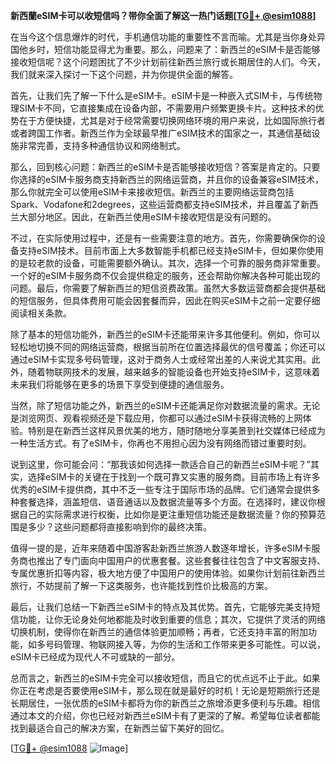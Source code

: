 **新西蘭eSIM卡可以收短信吗？带你全面了解这一热门话题[[TG💪+ @esim1088](https://t.me/s/esim1088)]**

在当今这个信息爆炸的时代，手机通信功能的重要性不言而喻。尤其是当你身处异国他乡时，短信功能显得尤为重要。那么，问题来了：新西兰的eSIM卡是否能够接收短信呢？这个问题困扰了不少计划前往新西兰旅行或长期居住的人们。今天，我们就来深入探讨一下这个问题，并为你提供全面的解答。

首先，让我们先了解一下什么是eSIM卡。eSIM卡是一种嵌入式SIM卡，与传统物理SIM卡不同，它直接集成在设备内部，不需要用户频繁更换卡片。这种技术的优势在于方便快捷，尤其是对于经常需要切换网络环境的用户来说，比如国际旅行者或者跨国工作者。新西兰作为全球最早推广eSIM技术的国家之一，其通信基础设施非常完善，支持多种通信协议和网络制式。

那么，回到核心问题：新西兰的eSIM卡是否能够接收短信？答案是肯定的。只要你选择的eSIM卡服务商支持新西兰的网络运营商，并且你的设备兼容eSIM技术，那么你就完全可以使用eSIM卡来接收短信。新西兰的主要网络运营商包括Spark、Vodafone和2degrees，这些运营商都支持eSIM技术，并且覆盖了新西兰大部分地区。因此，在新西兰使用eSIM卡接收短信是没有问题的。

不过，在实际使用过程中，还是有一些需要注意的地方。首先，你需要确保你的设备支持eSIM技术。目前市面上大多数智能手机都已经支持eSIM卡，但如果你使用的是较老款的设备，可能需要额外确认。其次，选择一个可靠的服务商非常重要。一个好的eSIM卡服务商不仅会提供稳定的服务，还会帮助你解决各种可能出现的问题。最后，你需要了解新西兰的短信资费政策。虽然大多数运营商都会提供基础的短信服务，但具体费用可能会因套餐而异，因此在购买eSIM卡之前一定要仔细阅读相关条款。

除了基本的短信功能外，新西兰的eSIM卡还能带来许多其他便利。例如，你可以轻松地切换不同的网络运营商，根据当前所在位置选择最优的信号覆盖；你还可以通过eSIM卡实现多号码管理，这对于商务人士或经常出差的人来说尤其实用。此外，随着物联网技术的发展，越来越多的智能设备也开始支持eSIM卡，这意味着未来我们将能够在更多的场景下享受到便捷的通信服务。

当然，除了短信功能之外，新西兰的eSIM卡还能满足你对数据流量的需求。无论是浏览网页、观看视频还是下载应用，你都可以通过eSIM卡获得流畅的上网体验。特别是在新西兰这样风景优美的地方，随时随地分享美景到社交媒体已经成为一种生活方式。有了eSIM卡，你再也不用担心因为没有网络而错过重要时刻。

说到这里，你可能会问：“那我该如何选择一款适合自己的新西兰eSIM卡呢？”其实，选择eSIM卡的关键在于找到一个既可靠又实惠的服务商。目前市场上有许多优秀的eSIM卡提供商，其中不乏一些专注于国际市场的品牌。它们通常会提供多种套餐选择，涵盖短信、语音通话以及数据流量等多个方面。在选择时，建议你根据自己的实际需求进行权衡，比如你是更注重短信功能还是数据流量？你的预算范围是多少？这些问题都将直接影响到你的最终决策。

值得一提的是，近年来随着中国游客赴新西兰旅游人数逐年增长，许多eSIM卡服务商也推出了专门面向中国用户的优惠套餐。这些套餐往往包含了中文客服支持、专属优惠折扣等内容，极大地方便了中国用户的使用体验。如果你计划前往新西兰旅行，不妨提前了解一下这类服务，也许能找到性价比极高的方案。

最后，让我们总结一下新西兰eSIM卡的特点及其优势。首先，它能够完美支持短信功能，让你无论身处何地都能及时收到重要的信息；其次，它提供了灵活的网络切换机制，使得你在新西兰的通信体验更加顺畅；再者，它还支持丰富的附加功能，如多号码管理、物联网接入等，为你的生活和工作带来更多可能性。可以说，eSIM卡已经成为现代人不可或缺的一部分。

总而言之，新西兰的eSIM卡完全可以接收短信，而且它的优点远不止于此。如果你正在考虑是否要使用eSIM卡，那么现在就是最好的时机！无论是短期旅行还是长期居住，一张优质的eSIM卡都将为你的新西兰之旅增添更多便利与乐趣。相信通过本文的介绍，你也已经对新西兰eSIM卡有了更深的了解。希望每位读者都能找到最适合自己的解决方案，在新西兰留下美好的回忆。

[[TG💪+ @esim1088](https://t.me/s/esim1088) ![Image](https://i.postimg.cc/4NQfJmqS/Snipaste-2025-05-13-00-14-12.png)]